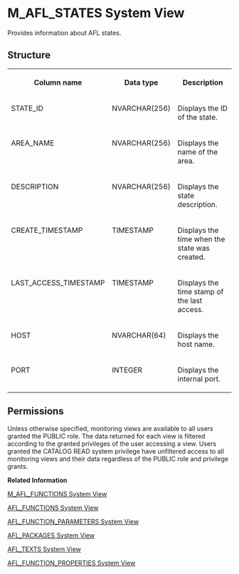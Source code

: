 <!-- loio3769f7f1d32d4ec599c49389a944db3e -->

# M\_AFL\_STATES System View

Provides information about AFL states.



## Structure


<table>
<tr>
<th valign="top">

Column name

</th>
<th valign="top">

Data type

</th>
<th valign="top">

Description

</th>
</tr>
<tr>
<td valign="top">

STATE\_ID

</td>
<td valign="top">

NVARCHAR\(256\)

</td>
<td valign="top">

Displays the ID of the state.

</td>
</tr>
<tr>
<td valign="top">

AREA\_NAME

</td>
<td valign="top">

NVARCHAR\(256\)

</td>
<td valign="top">

Displays the name of the area.

</td>
</tr>
<tr>
<td valign="top">

DESCRIPTION

</td>
<td valign="top">

NVARCHAR\(256\)

</td>
<td valign="top">

Displays the state description.

</td>
</tr>
<tr>
<td valign="top">

CREATE\_TIMESTAMP

</td>
<td valign="top">

TIMESTAMP

</td>
<td valign="top">

Displays the time when the state was created.

</td>
</tr>
<tr>
<td valign="top">

LAST\_ACCESS\_TIMESTAMP

</td>
<td valign="top">

TIMESTAMP

</td>
<td valign="top">

Displays the time stamp of the last access.

</td>
</tr>
<tr>
<td valign="top">

HOST

</td>
<td valign="top">

NVARCHAR\(64\)

</td>
<td valign="top">

Displays the host name.

</td>
</tr>
<tr>
<td valign="top">

PORT

</td>
<td valign="top">

INTEGER

</td>
<td valign="top">

Displays the internal port.

</td>
</tr>
</table>



<a name="loio3769f7f1d32d4ec599c49389a944db3e__section_bd4_sh2_qbc"/>

## Permissions

Unless otherwise specified, monitoring views are available to all users granted the PUBLIC role. The data returned for each view is filtered according to the granted privileges of the user accessing a view. Users granted the CATALOG READ system privilege have unfiltered access to all monitoring views and their data regardless of the PUBLIC role and privilege grants.

**Related Information**  


[M\_AFL\_FUNCTIONS System View](m-afl-functions-system-view-654db9b.md "Provides application function execution information.")

[AFL\_FUNCTIONS System View](../021-System-Views/afl-functions-system-view-209d7b2.md "Provides information about available AFL functions.")

[AFL\_FUNCTION\_PARAMETERS System View](../021-System-Views/afl-function-parameters-system-view-d1fce26.md "Provides information about parameters of AFL functions.")

[AFL\_PACKAGES System View](../021-System-Views/afl-packages-system-view-209dae2.md "Provides information about available AFL packages.")

[AFL\_TEXTS System View](../021-System-Views/afl-texts-system-view-d1fd8aa.md "Provides information about available AFL texts.")

[AFL\_FUNCTION\_PROPERTIES System View](../021-System-Views/afl-function-properties-system-view-209d4b7.md "Provides information about available AFL function properties.")

